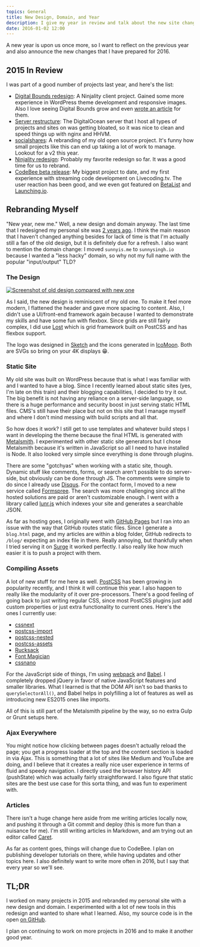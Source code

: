 ```yaml
---
topics: General
title: New Design, Domain, and Year
description: I give my year in review and talk about the new site changes.
date: 2016-01-02 12:00
---
```


A new year is upon us once more, so I want to reflect on the previous year and also announce the new changes that I have prepared for 2016.

## 2015 In Review

I was part of a good number of projects last year, and here's the list:

  - [Digital Bounds redesign](http://digitalbounds.com/2015/03/15/new-fresh-design-and-look/): A Ninjality client project. Gained some more experience in WordPress theme development and responsive images. Also I love seeing Digital Bounds grow and even [wrote an article](http://digitalbounds.com/2015/07/02/why-you-should-wait-before-buying-a-new-tech-product/) for them.
  - [Server restructure](https://ninjality.com/blog/server-restructure-nginx-hhvm): The DigitalOcean server that I host all types of projects and sites on was getting bloated, so it was nice to clean and speed things up with nginx and HHVM.
  - [socialshares](https://socialshar.es/): A rebranding of my old open source project. It's funny how small projects like this can end up taking a lot of work to manage. Lookout for a v2 this year.
  - [Ninjality redesign](https://ninjality.com/blog/streamlining-our-design): Probably my favorite redesign so far. It was a good time for us to rebrand.
  - [CodeBee beta release](https://codebee.io/): My biggest project to date, and my first experience with streaming code development on Livecoding.tv. The user reaction has been good, and we even got featured on [BetaList](http://betalist.com/startups/codebee) and [Launching.io](http://www.launching.io/project/codebee/).

## Rebranding Myself

"New year, new me." Well, a new design and domain anyway. The last time that I redesigned my personal site was [2 years ago](https://sunnysingh.io/blog/site-update-v2). I think the main reason that I haven't changed anything besides for lack of time is that I'm actually still a fan of the old design, but it is definitely due for a refresh. I also want to mention the domain change: I moved `sunnyis.me` to `sunnysingh.io` because I wanted a "less hacky" domain, so why not my full name with the popular "input/output" TLD?

### The Design

[![Screenshot of old design compared with new one](/assets/images/articles/redesign-2016-comparison.png)](/assets/images/articles/redesign-2016-comparison.png)

As I said, the new design is reminiscent of my old one. To make it feel more modern, I flattened the header and gave more spacing to content. Also, I didn't use a UI/front-end framework again because I wanted to demonstrate my skills and have some fun with flexbox. Since grids are still fairly complex, I did use [Lost](https://github.com/corysimmons/lost) which is grid framework built on PostCSS and has flexbox support.

The logo was designed in [Sketch](https://www.sketchapp.com/) and the icons generated in [IcoMoon](https://icomoon.io/). Both are SVGs so bring on your 4K displays :grin:.

### Static Site

My old site was built on WordPress because that is what I was familiar with and I wanted to have a blog. Since I recently learned about static sites (yes, I'm late on this train) and their blogging capabilities, I decided to try it out. The big benefit is not having any reliance on a server-side language, so there is a huge performance and security boost in just serving static HTML files. CMS's still have their place but not on this site that I manage myself and where I don't mind messing with build scripts and all that.

So how does it work? I still get to use templates and whatever build steps I want in developing the theme because the final HTML is generated with [Metalsmith](http://www.metalsmith.io/). I experimented with other static site generators but I chose Metalsmith because it's written in JavaScript so all I need to have installed is Node. It also looked very simple since everything is done through plugins.

There are some "gotchyas" when working with a static site, though. Dynamic stuff like comments, forms, or search aren't possible to do server-side, but obviously can be done through JS. The comments were simple to do since I already use [Disqus](https://disqus.com/). For the contact form, I moved to a new service called [Formspree](http://formspree.io/). The search was more challenging since all the hosted solutions are paid or aren't customizable enough. I went with a library called [lunr.js](http://lunrjs.com/) which indexes your site and generates a searchable JSON.

As far as hosting goes, I originally went with [GitHub Pages](https://pages.github.com/) but I ran into an issue with the way that GitHub routes static files. Since I generate a `blog.html` page, and my articles are within a blog folder, GitHub redirects to `/blog/` expecting an index file in there. Really annoying, but thankfully when I tried serving it on [Surge](https://surge.sh/) it worked perfectly. I also really like how much easier it is to push a project with them.

### Compiling Assets

A lot of new stuff for me here as well. [PostCSS](https://github.com/postcss/postcss) has been growing in popularity recently, and I think it will continue this year. I also happen to really like the modularity of it over pre-processors. There's a good feeling of going back to just writing regular CSS, since most PostCSS plugins just add custom properties or just extra functionality to current ones. Here's the ones I currently use:

  - [cssnext](http://cssnext.io/)
  - [postcss-import](https://github.com/postcss/postcss-import)
  - [postcss-nested](https://github.com/postcss/postcss-nested)
  - [postcss-assets](https://github.com/assetsjs/postcss-assets)
  - [Rucksack](https://simplaio.github.io/rucksack/)
  - [Font Magician](https://github.com/jonathantneal/postcss-font-magician)
  - [cssnano](http://cssnano.co/)

For the JavaScript side of things, I'm using [webpack](http://webpack.github.io/) and [Babel](http://babeljs.io/). I completely dropped jQuery in favor of native JavaScript features and smaller libraries. What I learned is that the DOM API isn't so bad thanks to `querySelectorAll()`, and Babel helps in polyfilling a lot of features as well as introducing new ES2015 ones like imports.

All of this is still part of the Metalsmith pipeline by the way, so no extra Gulp or Grunt setups here.

### Ajax Everywhere

You might notice how clicking between pages doesn't actually reload the page; you get a progress loader at the top and the content section is loaded in via Ajax. This is something that a lot of sites like Medium and YouTube are doing, and I believe that it creates a really nice user experience in terms of fluid and speedy navigation. I directly used the browser history API (pushState) which was actually fairly straightforward. I also figure that static sites are the best use case for this sorta thing, and was fun to experiment with.

### Articles

There isn't a huge change here aside from me writing articles locally now, and pushing it through a Git commit and deploy (this is more fun than a nuisance for me). I'm still writing articles in Markdown, and am trying out an editor called [Caret](http://caret.io/).

As far as content goes, things will change due to CodeBee. I plan on publishing developer tutorials on there, while having updates and other topics here. I also definitely want to write more often in 2016, but I say that every year so we'll see.

## TL;DR

I worked on many projects in 2015 and rebranded my personal site with a new design and domain. I experimented with a lot of new tools in this redesign and wanted to share what I learned. Also, my source code is in the open [on GitHub](https://github.com/sunnysingh/web).

I plan on continuing to work on more projects in 2016 and to make it another good year.

